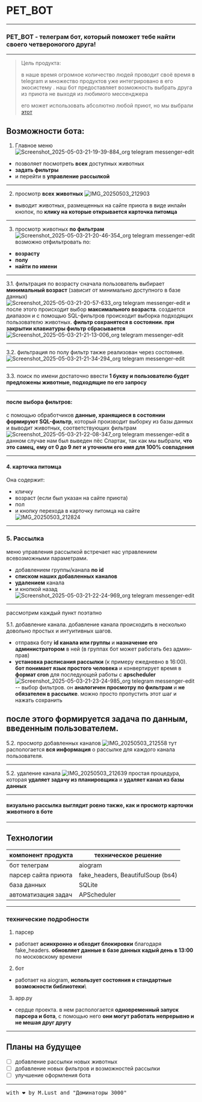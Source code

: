 # PET_BOT 

---
### PET_BOT - телеграм бот, который поможет тебе найти своего четвероногого друга!

---

> Цель продукта:
>
> в наше время огромное количество людей проводит своё время в telegram и множество продуктов уже интегрировано в его экосистему
>. наш бот предоставляет возможность выбрать друга из приюта не выходя из любимого мессенджера 
> 
> его может использовать абсолютно любой приют, но мы выбрали [этот](https://less-homeless.com/)

## Возможности бота: 

1. Главное меню 
![Screenshot_2025-05-03-21-19-39-884_org telegram messenger-edit](https://github.com/user-attachments/assets/3945654d-d39f-4453-8bdc-39bb4815f422)
- позволяет посмотреть **всех** доступных животных
- **задать фильтры**
- и перейти в **управление рассылкой**
---
2. просмотр **всех животных**
![IMG_20250503_212903](https://github.com/user-attachments/assets/73e8322c-e9c7-413f-b3e7-3e9fa9629e63)
- выводит животных, размещенных на сайте приюта в виде инлайн кнопок, по **клику на которые открывается карточка питомца**
---
3. просмотр животных **по фильтрам**
![Screenshot_2025-05-03-21-20-46-354_org telegram messenger-edit](https://github.com/user-attachments/assets/4686357a-62b5-42bf-a7ef-152587671260)
возможно отфильтровать по:
- **возрасту**
- **полу**
- **найти по имени**
---
3.1. фильтрация по возрасту
сначала пользователь выбирает **минимальный возраст** (зависит от минимально доступного в базе данных)
![Screenshot_2025-05-03-21-20-57-633_org telegram messenger-edit](https://github.com/user-attachments/assets/ad0e6c69-3f9c-434e-a89a-66334acd40f5)
и после этого происходит выбор **максимального возраста**. создается диапазон и с помощью SQL-фильтров происходит выборка подходящих пользователю животных. **фильтр сохранятеся в состоянии. при закрытии клавиатуры фильтр сбрасывается**
![Screenshot_2025-05-03-21-21-13-006_org telegram messenger-edit](https://github.com/user-attachments/assets/5c49f7b1-5a29-4b26-bafa-4447b15430d8)

---
3.2. фильтрация по полу
фильтр также реализован через состояние. 
![Screenshot_2025-05-03-21-21-34-294_org telegram messenger-edit](https://github.com/user-attachments/assets/e8d3d677-9661-4fcb-aace-68ea8e7524d2)

---
3.3. поиск по имени
достаточно ввести **1 букву и пользователю будет предложены животные, подходящие по его запросу**

---
#### после выбора фильтров: 
с помощью обработчиков **данные, хранящиеся в состоянии формируют SQL-фильтр**, который производит выборку из базы данных и выводит животных, соответствующих фильтрам
![Screenshot_2025-05-03-21-22-08-347_org telegram messenger-edit](https://github.com/user-attachments/assets/e6a870fc-49a2-461a-9f13-eb42fdc99377)
в данном случае нам был выведен пёс Спартак, так как мы выбрали, **что это самец, ему от 0 до 9 лет и уточнили его имя для 100% совпадения**

---
#### 4. карточка питомца 
Она содержит: 

- кличку
- возраст (если был указан на сайте приюта)
- пол
- и кнопку перехода в карточку питомца на сайте
![IMG_20250503_212824](https://github.com/user-attachments/assets/b846f34b-b401-4f8e-aec5-51bb8a12cd93)

---
### 5. Рассылка 
меню управления рассылкой встречает нас управлением всевозможными параметрами.
- добавлением группы/канала **по id**
- **списком наших добавленных каналов**
- **удалением** канала
- и кнопкой назад
![Screenshot_2025-05-03-21-22-24-969_org telegram messenger-edit](https://github.com/user-attachments/assets/eddba32d-2f7d-4c23-bb95-5f47a3b8fb4f)
---
рассмотрим каждый пункт поэтапно 

5.1. добавление канала.
добавление канала происходить в несколько довольно простых и интуитивных шагов.
- отправка боту **id канала или группы** и **назначение его администратором** в ней (в группах бот может работать без админ-прав)
- **установка расписания рассылки** (к примеру ежедневно в 16:00). **бот понимает язык простого человека** и конвертирует время в **формат cron** для последующей работы с **apscheduler**
![Screenshot_2025-05-03-21-23-24-985_org telegram messenger-edit](https://github.com/user-attachments/assets/988fd31c-5222-48aa-9d6e-e695ba942a8b)
-- выбор фильтров. он **аналогичен просмотру по фильтрам** и **не обязателен в рассылке**. можно просто пропустить этот шаг и нажать сохранить 

**после этого формируется задача по данным, введенным пользователем.** 
---
5.2. просмотр добавленных каналов
![IMG_20250503_212558](https://github.com/user-attachments/assets/38755352-210c-458b-8d55-cb40f72dbff3)
тут распологается **вся информация** о рассылке для каждого канала пользователя. 

--- 
5.2. удаление канала 
![IMG_20250503_212639](https://github.com/user-attachments/assets/3886b537-4861-420c-9fca-92d2408b39ed)
простая процедура, которая **удаляет задачу из планировщика** и **удаляет канал из базы данных**

---
#### визуально рассылка выглядит ровно также, как и просмотр карточки животного в боте
---
## Технологии
| компонент продукта | техническое решение |
| ----------- | ----------- |
| бот телеграм   | aiogram   |
| парсер сайта приюта   | fake_headers, BeautifulSoup (bs4)   |
| база данных | SQLite |
| автоматизация задач | APScheduler |
---
### технические подробности 
1. парсер
- работает **асинхронно и обходит блокировки** благодаря fake_headers. **обновляет данные в базе данных кадый день в 13:00** по московскому времени
2. бот
- работает на aiogram, **использует состояния и стандартные возможности библиотеки**\
3. app.py
- сердце проекта. в нем распологается **одновременный запуск парсера и бота**, с помощью него **они могут работать непрерывно и не мешая друг другу**
---
## Планы на будущее 
- [ ] добавление рассылки новых животных
- [ ] добавление новых фильтров и возможностей рассылки
- [ ] улучшение оформления бота 
---
<kbd>with :heart: by M.Lust and "Доминаторы 3000"</kbd>
